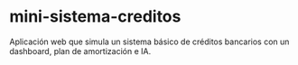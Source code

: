 # mini-sistema-creditos
Aplicación web que simula un sistema básico de créditos bancarios con un dashboard, plan de amortización e IA.
